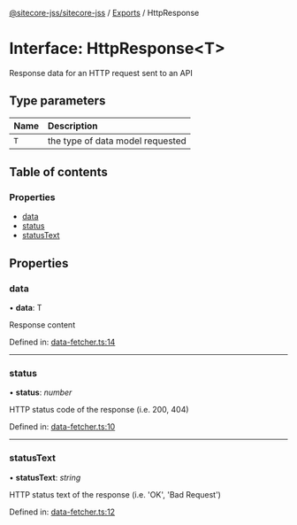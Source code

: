 [@sitecore-jss/sitecore-jss](../README.md) / [Exports](../modules.md) / HttpResponse

# Interface: HttpResponse<T\>

Response data for an HTTP request sent to an API

## Type parameters

| Name | Description |
| :------ | :------ |
| `T` | the type of data model requested |

## Table of contents

### Properties

- [data](httpresponse.md#data)
- [status](httpresponse.md#status)
- [statusText](httpresponse.md#statustext)

## Properties

### data

• **data**: T

Response content

Defined in: [data-fetcher.ts:14](https://github.com/Sitecore/jss/blob/94a2bbf1/packages/sitecore-jss/src/data-fetcher.ts#L14)

___

### status

• **status**: *number*

HTTP status code of the response (i.e. 200, 404)

Defined in: [data-fetcher.ts:10](https://github.com/Sitecore/jss/blob/94a2bbf1/packages/sitecore-jss/src/data-fetcher.ts#L10)

___

### statusText

• **statusText**: *string*

HTTP status text of the response (i.e. 'OK', 'Bad Request')

Defined in: [data-fetcher.ts:12](https://github.com/Sitecore/jss/blob/94a2bbf1/packages/sitecore-jss/src/data-fetcher.ts#L12)
